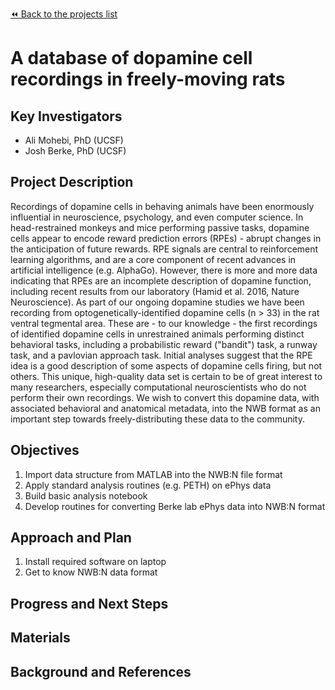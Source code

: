 [:rewind: Back to the projects list](../../README.md#ProjectsList)

<!-- For information on how to write GitHub .md files see https://guides.github.com/features/mastering-markdown/ -->

# A database of dopamine cell recordings in freely-moving rats

## Key Investigators

<!-- - Investigator 1 (Affiliation)-->
<!-- - Investigator 2 (Affiliation)-->

* Ali Mohebi, PhD (UCSF) 
* Josh Berke, PhD (UCSF)

## Project Description

Recordings of dopamine cells in behaving animals have been enormously influential in neuroscience, psychology, and even computer science. In head-restrained monkeys and mice performing passive tasks, dopamine cells appear to encode reward prediction errors (RPEs) - abrupt changes in the anticipation of future rewards. RPE signals are central to reinforcement learning algorithms, and are a core component of recent advances in artificial intelligence (e.g. AlphaGo). However, there is more and more data indicating that RPEs are an incomplete description of dopamine function, including recent results from our laboratory (Hamid et al. 2016, Nature Neuroscience). As part of our ongoing dopamine studies we have been recording from optogenetically-identified dopamine cells (n > 33) in the rat ventral tegmental area. These are - to our knowledge - the first recordings of identified dopamine cells in unrestrained animals performing distinct behavioral tasks, including a probabilistic reward ("bandit") task, a runway task, and a pavlovian approach task. Initial analyses suggest that the RPE idea is a good description of some aspects of dopamine cells firing, but not others. This unique, high-quality data set is certain to be of great interest to many researchers, especially computational neuroscientists who do not perform their own recordings. We wish to convert this dopamine data, with associated behavioral and anatomical metadata, into the NWB format as an important step towards freely-distributing these data to the community.

## Objectives

<!-- Briefly describe the objectives of your project. What would you like to achive?-->

<!-- 1. Objective A. Describe it in 1-2 sentences.-->
<!-- 1. Objective B. Describe it in 1-2 sentences.-->
<!-- 1. ...-->

1. Import data structure from MATLAB into the NWB:N file format
2. Apply standard analysis routines (e.g. PETH) on ePhys data
3. Build basic analysis notebook
4. Develop routines for converting Berke lab ePhys data into NWB:N format

## Approach and Plan

<!-- 1. Describe the steps of your planned approach to reach the objectives.-->
<!-- 1. ... -->
<!-- 1. ... -->
1. Install required software on laptop
2. Get to know NWB:N data format


## Progress and Next Steps

<!--Populate this section as you are making progress before/during/after the hackathon-->
<!--Describe the progress you have made on the project,e.g., which objectives you have achieved and how.-->
<!--Describe the next steps you are planing to take to complete the project.-->

## Materials

<!--If available add links to the materials relevant to the project, e.g., the code generated for the project or data used-->
<!--If available add pictures and links to videos that demonstrate what has been accomplished.-->
<!--![Description of picture](Example2.jpg)-->

## Background and References

<!--Use this space for information that may help people better understand your project, like links to papers, source code, or data ,e.g:-->
<!-- - Source code: https://github.com/YourUser/YourRepository -->
<!-- - Documentation: https://link.to.docs -->
<!-- - Test data: https://link.to.test.data -->
